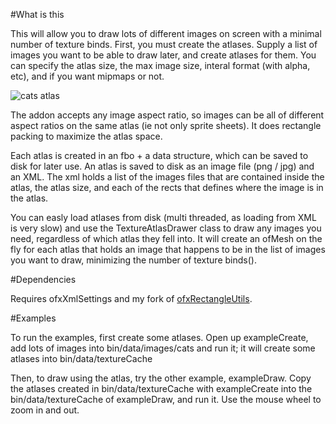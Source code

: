 #What is this

This will allow you to draw lots of different images on screen with a minimal number of texture binds. First, you must create the atlases. Supply a list of images you want to be able to draw later, and create atlases for them. You can specify the atlas size, the max image size, interal format (with alpha, etc), and if you want mipmaps or not.

![cats atlas](https://farm8.staticflickr.com/7586/16983466005_7091e373f2_z_d.jpg)

The addon accepts any image aspect ratio, so images can be all of different aspect ratios on the same atlas (ie not only sprite sheets). It does rectangle packing to maximize the atlas space.

Each atlas is created in an fbo + a data structure, which can be saved to disk for later use. An atlas is saved to disk as an image file (png / jpg) and an XML. The xml holds a list of the images files that are contained inside the atlas, the atlas size, and each of the rects that defines where the image is in the atlas.

You can easly load atlases from disk (multi threaded, as loading from XML is very slow) and use the TextureAtlasDrawer class to draw any images you need, regardless of which atlas they fell into. It will create an ofMesh on the fly for each atlas that holds an image that happens to be in the list of images you want to draw, minimizing the number of texture binds().

#Dependencies

Requires ofxXmlSettings and my fork of [ofxRectangleUtils](https://github.com/armadillu/ofxRectangleUtils).


#Examples

To run the examples, first create some atlases. Open up exampleCreate, add lots of images into bin/data/images/cats and run it; it will create some atlases into bin/data/textureCache

Then, to draw using the atlas, try the other example, exampleDraw. Copy the atlases created in bin/data/textureCache with exampleCreate into the bin/data/textureCache of exampleDraw, and run it. Use the mouse wheel to zoom in and out.
